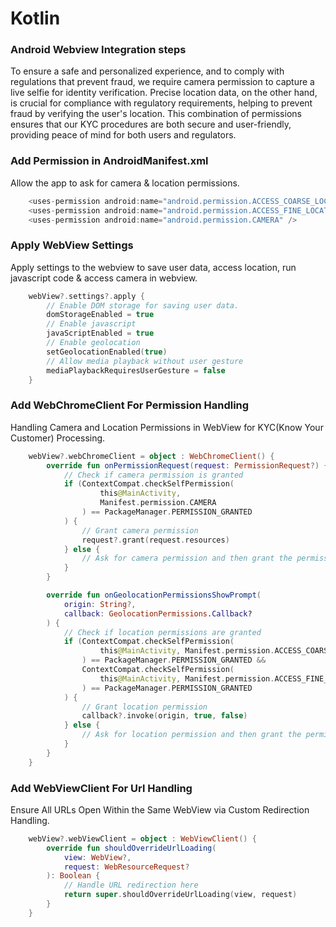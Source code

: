 # Kotlin

### Android Webview Integration steps

To ensure a safe and personalized experience, and to comply with regulations that prevent fraud, we require camera permission to capture a live selfie for identity verification. Precise location data, on the other hand, is crucial for compliance with regulatory requirements, helping to prevent fraud by verifying the user's location. This combination of permissions ensures that our KYC procedures are both secure and user-friendly, providing peace of mind for both users and regulators.

### Add Permission in AndroidManifest.xml

Allow the app to ask for camera & location permissions.

```kotlin
    <uses-permission android:name="android.permission.ACCESS_COARSE_LOCATION" />
    <uses-permission android:name="android.permission.ACCESS_FINE_LOCATION" />
    <uses-permission android:name="android.permission.CAMERA" />
```

### Apply WebView Settings

Apply settings to the webview to save user data, access location, run javascript code & access camera in webview.

```kotlin
    webView?.settings?.apply {
        // Enable DOM storage for saving user data.
        domStorageEnabled = true
        // Enable javascript
        javaScriptEnabled = true
        // Enable geolocation
        setGeolocationEnabled(true)
        // Allow media playback without user gesture
        mediaPlaybackRequiresUserGesture = false
    }
```

### Add WebChromeClient For Permission Handling

Handling Camera and Location Permissions in WebView for KYC(Know Your Customer) Processing.

```kotlin
    webView?.webChromeClient = object : WebChromeClient() {
        override fun onPermissionRequest(request: PermissionRequest?) {
            // Check if camera permission is granted
            if (ContextCompat.checkSelfPermission(
                    this@MainActivity,
                    Manifest.permission.CAMERA
                ) == PackageManager.PERMISSION_GRANTED
            ) {
                // Grant camera permission
                request?.grant(request.resources)
            } else {
                // Ask for camera permission and then grant the permission
            }
        }

        override fun onGeolocationPermissionsShowPrompt(
            origin: String?,
            callback: GeolocationPermissions.Callback?
        ) {
            // Check if location permissions are granted
            if (ContextCompat.checkSelfPermission(
                    this@MainActivity, Manifest.permission.ACCESS_COARSE_LOCATION
                ) == PackageManager.PERMISSION_GRANTED &&
                ContextCompat.checkSelfPermission(
                    this@MainActivity, Manifest.permission.ACCESS_FINE_LOCATION
                ) == PackageManager.PERMISSION_GRANTED
            ) {
                // Grant location permission
                callback?.invoke(origin, true, false)
            } else {
                // Ask for location permission and then grant the permission
            }
        }
    }
```

### Add WebViewClient For Url Handling

Ensure All URLs Open Within the Same WebView via Custom Redirection Handling.

```kotlin
    webView?.webViewClient = object : WebViewClient() {
        override fun shouldOverrideUrlLoading(
            view: WebView?,
            request: WebResourceRequest?
        ): Boolean {
            // Handle URL redirection here
            return super.shouldOverrideUrlLoading(view, request)
        }
    }
```